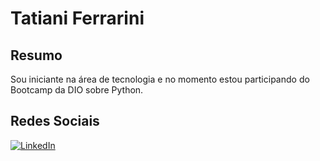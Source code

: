# Tatiani Ferrarini

## Resumo

Sou iniciante na área de tecnologia e no momento estou participando do Bootcamp da DIO sobre Python.

## Redes Sociais

[![LinkedIn](https://img.shields.io/badge/LinkedIn-001?style=for-the-badge&logo=linkedin&logoColor=0E76A8)](https://www.linkedin.com/in/tatiani-ferrarini-maciejewski-10712b205/)

